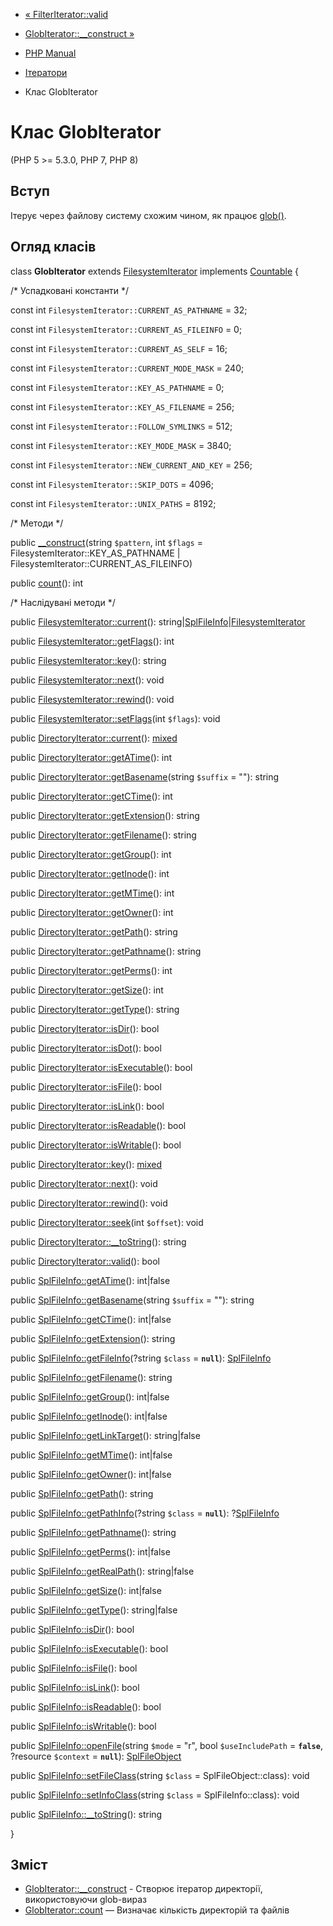 - [« FilterIterator::valid](filteriterator.valid.md)
- [GlobIterator::\_\_construct »](globiterator.construct.md)

- [PHP Manual](index.md)
- [Ітератори](spl.iterators.md)
- Клас GlobIterator

# Клас GlobIterator

(PHP 5 \>= 5.3.0, PHP 7, PHP 8)

## Вступ

Ітерує через файлову систему схожим чином, як працює
[glob()](function.glob.md).

## Огляд класів

class **GlobIterator** extends
[FilesystemIterator](class.filesystemiterator.md) implements
[Countable](class.countable.md) {

/\* Успадковані константи \*/

const int `FilesystemIterator::CURRENT_AS_PATHNAME` = 32;

const int `FilesystemIterator::CURRENT_AS_FILEINFO` = 0;

const int `FilesystemIterator::CURRENT_AS_SELF` = 16;

const int `FilesystemIterator::CURRENT_MODE_MASK` = 240;

const int `FilesystemIterator::KEY_AS_PATHNAME` = 0;

const int `FilesystemIterator::KEY_AS_FILENAME` = 256;

const int `FilesystemIterator::FOLLOW_SYMLINKS` = 512;

const int `FilesystemIterator::KEY_MODE_MASK` = 3840;

const int `FilesystemIterator::NEW_CURRENT_AND_KEY` = 256;

const int `FilesystemIterator::SKIP_DOTS` = 4096;

const int `FilesystemIterator::UNIX_PATHS` = 8192;

/\* Методи \*/

public [\_\_construct](globiterator.construct.md)(string `$pattern`,
int `$flags` = FilesystemIterator::KEY_AS_PATHNAME \|
FilesystemIterator::CURRENT_AS_FILEINFO)

public [count](globiterator.count.md)(): int

/\* Наслідувані методи \*/

public [FilesystemIterator::current](filesystemiterator.current.md)():
string\|[SplFileInfo](class.splfileinfo.md)\|[FilesystemIterator](class.filesystemiterator.md)

public
[FilesystemIterator::getFlags](filesystemiterator.getflags.md)(): int

public [FilesystemIterator::key](filesystemiterator.key.md)(): string

public [FilesystemIterator::next](filesystemiterator.next.md)(): void

public [FilesystemIterator::rewind](filesystemiterator.rewind.md)():
void

public
[FilesystemIterator::setFlags](filesystemiterator.setflags.md)(int
`$flags`): void

public [DirectoryIterator::current](directoryiterator.current.md)():
[mixed](language.types.declarations.md#language.types.declarations.mixed)

public [DirectoryIterator::getATime](directoryiterator.getatime.md)():
int

public
[DirectoryIterator::getBasename](directoryiterator.getbasename.md)(string
`$suffix` = ""): string

public [DirectoryIterator::getCTime](directoryiterator.getctime.md)():
int

public
[DirectoryIterator::getExtension](directoryiterator.getextension.md)():
string

public
[DirectoryIterator::getFilename](directoryiterator.getfilename.md)():
string

public [DirectoryIterator::getGroup](directoryiterator.getgroup.md)():
int

public [DirectoryIterator::getInode](directoryiterator.getinode.md)():
int

public [DirectoryIterator::getMTime](directoryiterator.getmtime.md)():
int

public [DirectoryIterator::getOwner](directoryiterator.getowner.md)():
int

public [DirectoryIterator::getPath](directoryiterator.getpath.md)():
string

public
[DirectoryIterator::getPathname](directoryiterator.getpathname.md)():
string

public [DirectoryIterator::getPerms](directoryiterator.getperms.md)():
int

public [DirectoryIterator::getSize](directoryiterator.getsize.md)():
int

public [DirectoryIterator::getType](directoryiterator.gettype.md)():
string

public [DirectoryIterator::isDir](directoryiterator.isdir.md)(): bool

public [DirectoryIterator::isDot](directoryiterator.isdot.md)(): bool

public
[DirectoryIterator::isExecutable](directoryiterator.isexecutable.md)():
bool

public [DirectoryIterator::isFile](directoryiterator.isfile.md)():
bool

public [DirectoryIterator::isLink](directoryiterator.islink.md)():
bool

public
[DirectoryIterator::isReadable](directoryiterator.isreadable.md)():
bool

public
[DirectoryIterator::isWritable](directoryiterator.iswritable.md)():
bool

public [DirectoryIterator::key](directoryiterator.key.md)():
[mixed](language.types.declarations.md#language.types.declarations.mixed)

public [DirectoryIterator::next](directoryiterator.next.md)(): void

public [DirectoryIterator::rewind](directoryiterator.rewind.md)():
void

public [DirectoryIterator::seek](directoryiterator.seek.md)(int
`$offset`): void

public
[DirectoryIterator::\_\_toString](directoryiterator.tostring.md)():
string

public [DirectoryIterator::valid](directoryiterator.valid.md)(): bool

public [SplFileInfo::getATime](splfileinfo.getatime.md)(): int\|false

public [SplFileInfo::getBasename](splfileinfo.getbasename.md)(string
`$suffix` = ""): string

public [SplFileInfo::getCTime](splfileinfo.getctime.md)(): int\|false

public [SplFileInfo::getExtension](splfileinfo.getextension.md)():
string

public [SplFileInfo::getFileInfo](splfileinfo.getfileinfo.md)(?string
`$class` = **`null`**): [SplFileInfo](class.splfileinfo.md)

public [SplFileInfo::getFilename](splfileinfo.getfilename.md)():
string

public [SplFileInfo::getGroup](splfileinfo.getgroup.md)(): int\|false

public [SplFileInfo::getInode](splfileinfo.getinode.md)(): int\|false

public [SplFileInfo::getLinkTarget](splfileinfo.getlinktarget.md)():
string\|false

public [SplFileInfo::getMTime](splfileinfo.getmtime.md)(): int\|false

public [SplFileInfo::getOwner](splfileinfo.getowner.md)(): int\|false

public [SplFileInfo::getPath](splfileinfo.getpath.md)(): string

public [SplFileInfo::getPathInfo](splfileinfo.getpathinfo.md)(?string
`$class` = **`null`**): ?[SplFileInfo](class.splfileinfo.md)

public [SplFileInfo::getPathname](splfileinfo.getpathname.md)():
string

public [SplFileInfo::getPerms](splfileinfo.getperms.md)(): int\|false

public [SplFileInfo::getRealPath](splfileinfo.getrealpath.md)():
string\|false

public [SplFileInfo::getSize](splfileinfo.getsize.md)(): int\|false

public [SplFileInfo::getType](splfileinfo.gettype.md)(): string\|false

public [SplFileInfo::isDir](splfileinfo.isdir.md)(): bool

public [SplFileInfo::isExecutable](splfileinfo.isexecutable.md)():
bool

public [SplFileInfo::isFile](splfileinfo.isfile.md)(): bool

public [SplFileInfo::isLink](splfileinfo.islink.md)(): bool

public [SplFileInfo::isReadable](splfileinfo.isreadable.md)(): bool

public [SplFileInfo::isWritable](splfileinfo.iswritable.md)(): bool

public [SplFileInfo::openFile](splfileinfo.openfile.md)(string `$mode`
= "r", bool `$useIncludePath` = **`false`**, ?resource `$context` =
**`null`**): [SplFileObject](class.splfileobject.md)

public [SplFileInfo::setFileClass](splfileinfo.setfileclass.md)(string
`$class` = SplFileObject::class): void

public [SplFileInfo::setInfoClass](splfileinfo.setinfoclass.md)(string
`$class` = SplFileInfo::class): void

public [SplFileInfo::\_\_toString](splfileinfo.tostring.md)(): string

}

## Зміст

- [GlobIterator::\_\_construct](globiterator.construct.md) - Створює
ітератор директорії, використовуючи glob-вираз
- [GlobIterator::count](globiterator.count.md) — Визначає
кількість директорій та файлів
